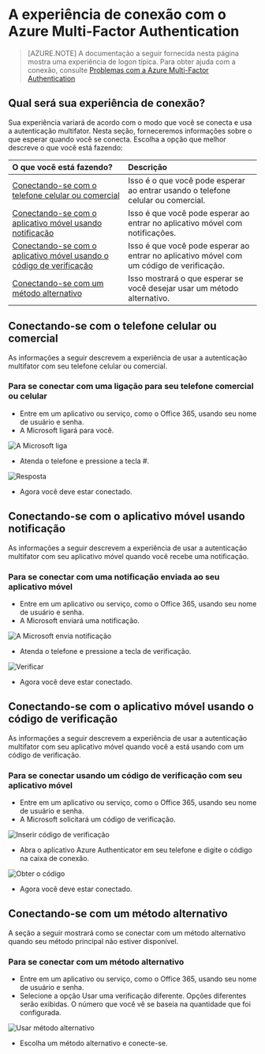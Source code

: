 <properties 
	pageTitle="Azure MFA A experiência de conexão com o Azure Multi-Factor Authentication" 
	description="Esta página fornecerá orientação de onde procurar os vários métodos de conexão disponíveis com o Azure MFA."
	keywords="autenticação do usuário, experiência de conexão, conectar com telefone celular, conectar com telefone do escritório" 
	services="multi-factor-authentication" 
	documentationCenter="" 
	authors="billmath" 
	manager="stevenpo" 
	editor="curtland"/>

<tags 
	ms.service="multi-factor-authentication" 
	ms.workload="identity" 
	ms.tgt_pltfrm="na" 
	ms.devlang="na" 
	ms.topic="article" 
	ms.date="08/04/2016" 
	ms.author="billmath"/>

# A experiência de conexão com o Azure Multi-Factor Authentication
> [AZURE.NOTE]  A documentação a seguir fornecida nesta página mostra uma experiência de logon típica. Para obter ajuda com a conexão, consulte [Problemas com a Azure Multi-Factor Authentication](multi-factor-authentication-end-user-manage-settings.md)



## Qual será sua experiência de conexão?
Sua experiência variará de acordo com o modo que você se conecta e usa a autenticação multifator. Nesta seção, forneceremos informações sobre o que esperar quando você se conecta. Escolha a opção que melhor descreve o que você está fazendo:


O que você está fazendo?|Descrição
:------------- | :------------- | 
[Conectando-se com o telefone celular ou comercial](#signing-in-with-mobile-or-office-phone) | Isso é o que você pode esperar ao entrar usando o telefone celular ou comercial.
[Conectando-se com o aplicativo móvel usando notificação](#signing-in-with-the-mobile-app-using-notification) | Isso é que você pode esperar ao entrar no aplicativo móvel com notificações.
[Conectando-se com o aplicativo móvel usando o código de verificação](#signing-in-with-the-mobile-app-using-verification-code)|Isso é que você pode esperar ao entrar no aplicativo móvel com um código de verificação.
[Conectando-se com um método alternativo](#signing-in-with-an-alternate-method)|Isso mostrará o que esperar se você desejar usar um método alternativo.

## Conectando-se com o telefone celular ou comercial

As informações a seguir descrevem a experiência de usar a autenticação multifator com seu telefone celular ou comercial.

### Para se conectar com uma ligação para seu telefone comercial ou celular

- Entre em um aplicativo ou serviço, como o Office 365, usando seu nome de usuário e senha.
- A Microsoft ligará para você.

![A Microsoft liga](./media/multi-factor-authentication-end-user-signin-phone/call.png)

- Atenda o telefone e pressione a tecla #.

![Resposta](./media/multi-factor-authentication-end-user-signin-phone/phone.png)

- Agora você deve estar conectado.</li>

## Conectando-se com o aplicativo móvel usando notificação

As informações a seguir descrevem a experiência de usar a autenticação multifator com seu aplicativo móvel quando você recebe uma notificação.

### Para se conectar com uma notificação enviada ao seu aplicativo móvel

- Entre em um aplicativo ou serviço, como o Office 365, usando seu nome de usuário e senha.
- A Microsoft enviará uma notificação.

![A Microsoft envia notificação](./media/multi-factor-authentication-end-user-signin-app-notify/notify.png)


- Atenda o telefone e pressione a tecla de verificação.

![Verificar](./media/multi-factor-authentication-end-user-signin-app-notify/phone.png)


- Agora você deve estar conectado.


## Conectando-se com o aplicativo móvel usando o código de verificação

As informações a seguir descrevem a experiência de usar a autenticação multifator com seu aplicativo móvel quando você a está usando com um código de verificação.

### Para se conectar usando um código de verificação com seu aplicativo móvel

- Entre em um aplicativo ou serviço, como o Office 365, usando seu nome de usuário e senha.
- A Microsoft solicitará um código de verificação.

![Inserir código de verificação](./media/multi-factor-authentication-end-user-signin-app-verify/verify.png)

- Abra o aplicativo Azure Authenticator em seu telefone e digite o código na caixa de conexão.

![Obter o código](./media/multi-factor-authentication-end-user-signin-app-verify/phone.png)

- Agora você deve estar conectado.


## Conectando-se com um método alternativo


A seção a seguir mostrará como se conectar com um método alternativo quando seu método principal não estiver disponível.

### Para se conectar com um método alternativo

- Entre em um aplicativo ou serviço, como o Office 365, usando seu nome de usuário e senha.
- Selecione a opção Usar uma verificação diferente. Opções diferentes serão exibidas. O número que você vê se baseia na quantidade que foi configurada.

![Usar método alternativo](./media/multi-factor-authentication-end-user-signin-alt/alt.png)

- Escolha um método alternativo e conecte-se.

 

<!---HONumber=AcomDC_0810_2016-->